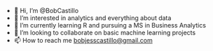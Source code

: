 - 👋 Hi, I’m @BobCastillo
- 👀 I’m interested in analytics and everything about data
- 🌱 I’m currently learning R and pursuing a MS in Business Analytics
- 💞️ I’m looking to collaborate on basic machine learning projects
- 📫 How to reach me bobjesscastillo@gmail.com

<!---
BobCastillo/BobCastillo is a ✨ special ✨ repository because its `README.md` (this file) appears on your GitHub profile.
You can click the Preview link to take a look at your changes.
--->
